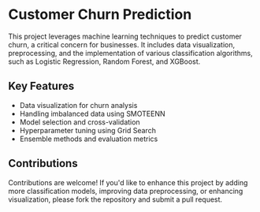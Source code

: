 # Customer Churn Prediction

This project leverages machine learning techniques to predict customer churn, a critical concern for businesses. It includes data visualization, preprocessing, and the implementation of various classification algorithms, such as Logistic Regression, Random Forest, and XGBoost.

## Key Features

- Data visualization for churn analysis
- Handling imbalanced data using SMOTEENN
- Model selection and cross-validation
- Hyperparameter tuning using Grid Search
- Ensemble methods and evaluation metrics

## Contributions

Contributions are welcome! If you'd like to enhance this project by adding more classification models, improving data preprocessing, or enhancing visualization, please fork the repository and submit a pull request.


